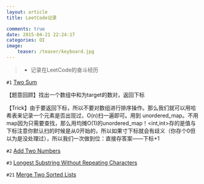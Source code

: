 ```yaml
---
layout: article
title: LeetCode记录

comments: true
date: 2015-04-21 22:24:17
categories: OI
image:
    teaser: /teaser/keyboard.jpg
---
```


>* 记录在LeetCode的奋斗经历

`#1` [Two Sum](https://github.com/imcaffrey/Code/blob/master/OJ/LeetCode/two-sum.cpp)

【题意回顾】找出一个数组中和为target的数对，返回下标

【Trick】由于要返回下标，所以不要对数组进行排序操作。那么我们就可以用哈希表来记录一个元素是否出现过，O(n)扫一遍即可。用到 unordered_map。不用map因为只需要查找，那么用均摊O(1)的unordered_map！<int,int>存的是值与下标注意你默认扫的时候是从0开始的，所以如果寸下标就会有歧义（你存个0但以为是没处理过），所以我们一次做到位：直接存答案——下标+1

`#2` [Add Two Numbers](https://github.com/imcaffrey/Code/blob/master/OJ/LeetCode/add-two-numbers.cpp)

`#3` [Longest Substring Without Repeating Characters](https://github.com/imcaffrey/Code/blob/master/OJ/LeetCode/longest-substring-without-repeating-characters.cpp)

`#21` [Merge Two Sorted Lists](https://github.com/imcaffrey/Code/blob/master/OJ/LeetCode/merge-two-sorted-lists.cpp)